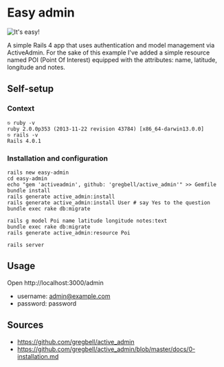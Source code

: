 # Easy admin

![It's easy!](http://www.londonjuniormustangs.com/uploads/1/3/6/1/13617815/4231885_orig.gif "It's easy!")

A simple Rails 4 app that uses authentication and model management via ActiveAdmin.
For the sake of this example I've added a simple resource named POI (Point Of Interest) equipped with the attributes: name, latitude, longitude and notes.

## Self-setup

### Context

```shell
⎋ ruby -v
ruby 2.0.0p353 (2013-11-22 revision 43784) [x86_64-darwin13.0.0]
⎋ rails -v
Rails 4.0.1
```

### Installation and configuration

```shell
rails new easy-admin
cd easy-admin
echo "gem 'activeadmin', github: 'gregbell/active_admin'" >> Gemfile
bundle install
rails generate active_admin:install
rails generate active_admin:install User # say Yes to the question
bundle exec rake db:migrate

rails g model Poi name latitude longitude notes:text
bundle exec rake db:migrate
rails generate active_admin:resource Poi

rails server
```

## Usage

Open http://localhost:3000/admin

* username: admin@example.com
* password: password

## Sources

* https://github.com/gregbell/active_admin
* https://github.com/gregbell/active_admin/blob/master/docs/0-installation.md
